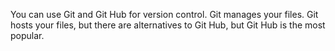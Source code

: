 You can use Git and Git Hub for version control.
Git manages your files.
Git hosts your files, but there are alternatives to Git Hub, but Git Hub is the most popular.
